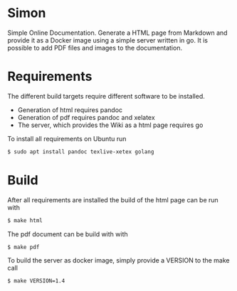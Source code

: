 Simon
======

Simple Online Documentation. Generate a HTML page from Markdown and provide it as
a Docker image using a simple server written in go. It is possible to add PDF files
and images to the documentation.

# Requirements

The different build targets require different software to be installed.

* Generation of html requires pandoc
* Generation of pdf requires pandoc and xelatex
* The server, which provides the Wiki as a html page requires go

To install all requirements on Ubuntu run

```bash
$ sudo apt install pandoc texlive-xetex golang
```

# Build

After all requirements are installed the build of the html page can be run
with

```bash
$ make html
```
The pdf document can be build with
with

```bash
$ make pdf
```

To build the server as docker image, simply provide a VERSION to the make call

```bash
$ make VERSION=1.4
```
